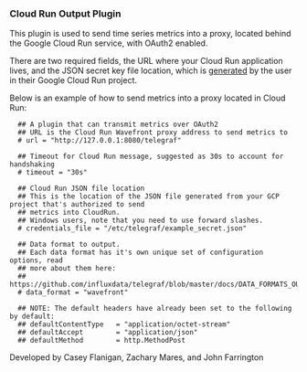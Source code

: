 ### Cloud Run Output Plugin

 This plugin is used to send time series metrics into a proxy, located behind the Google Cloud Run service, with OAuth2 enabled.         

There are two required fields, the URL where your Cloud Run application lives, and the JSON secret key file location, which is [generated](https://cloud.google.com/iam/docs/creating-managing-service-account-keys) by the user in their Google Cloud Run project. 

Below is an example of how to send metrics into a proxy located in Cloud Run:

```
  ## A plugin that can transmit metrics over OAuth2
  ## URL is the Cloud Run Wavefront proxy address to send metrics to
  # url = "http://127.0.0.1:8080/telegraf"

  ## Timeout for Cloud Run message, suggested as 30s to account for handshaking
  # timeout = "30s"

  ## Cloud Run JSON file location
  ## This is the location of the JSON file generated from your GCP project that's authorized to send
  ## metrics into CloudRun.
  ## Windows users, note that you need to use forward slashes.
  # credentials_file = "/etc/telegraf/example_secret.json"

  ## Data format to output.
  ## Each data format has it's own unique set of configuration options, read
  ## more about them here:
  ## https://github.com/influxdata/telegraf/blob/master/docs/DATA_FORMATS_OUTPUT.md
  # data_format = "wavefront"

  ## NOTE: The default headers have already been set to the following by default:
  ## defaultContentType   = "application/octet-stream"
  ## defaultAccept        = "application/json"
  ## defaultMethod        = http.MethodPost
```

Developed by Casey Flanigan, Zachary Mares, and John Farrington
